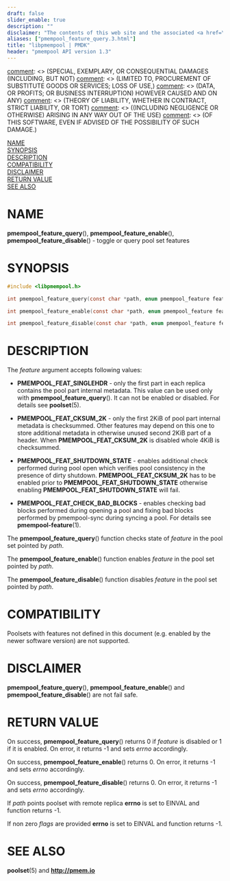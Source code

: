 ```yaml
---
draft: false
slider_enable: true
description: ""
disclaimer: "The contents of this web site and the associated <a href=\"https://github.com/pmem\">GitHub repositories</a> are BSD-licensed open source."
aliases: ["pmempool_feature_query.3.html"]
title: "libpmempool | PMDK"
header: "pmempool API version 1.3"
---
```


[comment]: <> (Copyright 2018, Intel Corporation)

[comment]: <> (Redistribution and use in source and binary forms, with or without)
[comment]: <> (modification, are permitted provided that the following conditions)
[comment]: <> (are met:)
[comment]: <> (    * Redistributions of source code must retain the above copyright)
[comment]: <> (      notice, this list of conditions and the following disclaimer.)
[comment]: <> (    * Redistributions in binary form must reproduce the above copyright)
[comment]: <> (      notice, this list of conditions and the following disclaimer in)
[comment]: <> (      the documentation and/or other materials provided with the)
[comment]: <> (      distribution.)
[comment]: <> (    * Neither the name of the copyright holder nor the names of its)
[comment]: <> (      contributors may be used to endorse or promote products derived)
[comment]: <> (      from this software without specific prior written permission.)

[comment]: <> (THIS SOFTWARE IS PROVIDED BY THE COPYRIGHT HOLDERS AND CONTRIBUTORS)
[comment]: <> ("AS IS" AND ANY EXPRESS OR IMPLIED WARRANTIES, INCLUDING, BUT NOT)
[comment]: <> (LIMITED TO, THE IMPLIED WARRANTIES OF MERCHANTABILITY AND FITNESS FOR)
[comment]: <> (A PARTICULAR PURPOSE ARE DISCLAIMED. IN NO EVENT SHALL THE COPYRIGHT)
[comment]: <> (OWNER OR CONTRIBUTORS BE LIABLE FOR ANY DIRECT, INDIRECT, INCIDENTAL,)
[comment]: <> (SPECIAL, EXEMPLARY, OR CONSEQUENTIAL DAMAGES (INCLUDING, BUT NOT)
[comment]: <> (LIMITED TO, PROCUREMENT OF SUBSTITUTE GOODS OR SERVICES; LOSS OF USE,)
[comment]: <> (DATA, OR PROFITS; OR BUSINESS INTERRUPTION) HOWEVER CAUSED AND ON ANY)
[comment]: <> (THEORY OF LIABILITY, WHETHER IN CONTRACT, STRICT LIABILITY, OR TORT)
[comment]: <> ((INCLUDING NEGLIGENCE OR OTHERWISE) ARISING IN ANY WAY OUT OF THE USE)
[comment]: <> (OF THIS SOFTWARE, EVEN IF ADVISED OF THE POSSIBILITY OF SUCH DAMAGE.)

[comment]: <> (pmempool_feature_query.3 -- man page for toggle and query pool
set features)

[NAME](#name)<br />
[SYNOPSIS](#synopsis)<br />
[DESCRIPTION](#description)<br />
[COMPATIBILITY](#compatibility)<br />
[DISCLAIMER](#disclaimer)<br />
[RETURN VALUE](#return-value)<br />
[SEE ALSO](#see-also)<br />


# NAME #

**pmempool_feature_query**(), **pmempool_feature_enable**(),
**pmempool_feature_disable**() - toggle or query pool set features


# SYNOPSIS #

```c
#include <libpmempool.h>

int pmempool_feature_query(const char *path, enum pmempool_feature feature, unsigned flags);

int pmempool_feature_enable(const char *path, enum pmempool_feature feature, unsigned flags);

int pmempool_feature_disable(const char *path, enum pmempool_feature feature, unsigned flags);
```




# DESCRIPTION #

The *feature* argument accepts following values:

+ **PMEMPOOL_FEAT_SINGLEHDR** - only the first part in each replica contains the
pool part internal metadata. This value can be used only with
**pmempool_feature_query**(). It can not be enabled or disabled. For details see
**poolset**(5).

+ **PMEMPOOL_FEAT_CKSUM_2K** - only the first 2KiB of pool part internal metadata
is checksummed. Other features may depend on this one to store additional metadata
in otherwise unused second 2KiB part of a header.
When **PMEMPOOL_FEAT_CKSUM_2K** is disabled whole 4KiB is checksummed.

+ **PMEMPOOL_FEAT_SHUTDOWN_STATE** - enables additional check performed during
pool open which verifies pool consistency in the presence of dirty shutdown.
**PMEMPOOL_FEAT_CKSUM_2K** has to be enabled prior to
**PMEMPOOL_FEAT_SHUTDOWN_STATE** otherwise enabling **PMEMPOOL_FEAT_SHUTDOWN_STATE** will fail.

+ **PMEMPOOL_FEAT_CHECK_BAD_BLOCKS** - enables checking bad blocks performed
during opening a pool and fixing bad blocks performed by pmempool-sync
during syncing a pool. For details see **pmempool-feature**(1).

The **pmempool_feature_query**() function checks state of *feature* in the
pool set pointed by *path*.

The **pmempool_feature_enable**() function enables *feature* in the pool set
pointed by *path*.

The **pmempool_feature_disable**() function disables *feature* in the pool set
pointed by *path*.

# COMPATIBILITY #

Poolsets with features not defined in this document (e.g. enabled by the newer
software version) are not supported.

# DISCLAIMER #

**pmempool_feature_query**(), **pmempool_feature_enable**() and
**pmempool_feature_disable**() are not fail safe.

# RETURN VALUE #

On success, **pmempool_feature_query**() returns 0 if *feature* is disabled or
1 if it is enabled. On error, it returns -1 and sets *errno* accordingly.

On success, **pmempool_feature_enable**() returns 0. On error, it returns -1
and sets *errno* accordingly.

On success, **pmempool_feature_disable**() returns 0. On error, it returns -1
and sets *errno* accordingly.

If *path* points poolset with remote replica **errno** is set to EINVAL and
function returns -1.

If non zero *flags* are provided **errno** is set to EINVAL and function
returns -1.

# SEE ALSO #

**poolset**(5) and **<http://pmem.io>**
